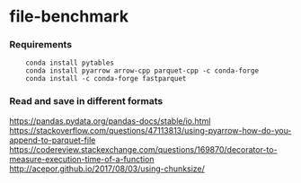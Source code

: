 # file-benchmark


### Requirements
```
    conda install pytables
    conda install pyarrow arrow-cpp parquet-cpp -c conda-forge
    conda install -c conda-forge fastparquet
```

### Read and save in different formats

https://pandas.pydata.org/pandas-docs/stable/io.html
https://stackoverflow.com/questions/47113813/using-pyarrow-how-do-you-append-to-parquet-file
https://codereview.stackexchange.com/questions/169870/decorator-to-measure-execution-time-of-a-function
http://acepor.github.io/2017/08/03/using-chunksize/